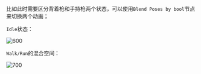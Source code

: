 比如此时需要区分背着枪和手持枪两个状态，可以使用`Blend Poses by bool`节点来切换两个动画；

`Idle`状态：

![600](https://pic-1315225359.cos.ap-shanghai.myqcloud.com/20240317224319.png)

`Walk/Run`的混合空间：

![700](https://pic-1315225359.cos.ap-shanghai.myqcloud.com/20240317224352.png)

